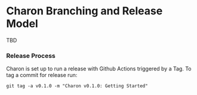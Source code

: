 # Charon Branching and Release Model

TBD

### Release Process

Charon is set up to run a release with Github Actions triggered by a Tag. To tag a commit for release run:
```
git tag -a v0.1.0 -m "Charon v0.1.0: Getting Started"
```
